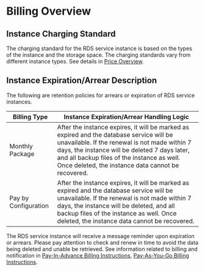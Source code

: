 # Billing Overview
## Instance Charging Standard
The charging standard for the RDS service instance is based on the types of the instance and the storage space. The charging standards vary from different instance types. See details in [Price Overview](Price-Overview.md).

## Instance Expiration/Arrear Description
The following are retention policies for arrears or expiration of RDS service instances.

|Billing Type|Instance Expiration/Arrear Handling Logic|
|---|---|
|Monthly Package|After the instance expires, it will be marked as expired and the database service will be unavailable. If the renewal is not made within 7 days, the instance will be deleted 7 days later, and all backup files of the instance as well. Once deleted, the instance data cannot be recovered. |
|Pay by Configuration|After the instance expires, it will be marked as expired and the database service will be unavailable. If the renewal is not made within 7 days, the instance will be deleted, and all backup files of the instance as well. Once deleted, the instance data cannot be recovered. |

The RDS service instance will receive a message reminder upon expiration or arrears. Please pay attention to check and renew in time to avoid the data being deleted and unable be retrieved.
See information related to billing and notification in [Pay-In-Advance Billing Instructions](../../../Finance/Billing/Billing-method/Prepay.md), [Pay-As-You-Go Billing Instructions](../../../Finance/Billing/Billing-method/Postpay.md). 
